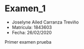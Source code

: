 # Examen_1


+ Joselyne Ailed Carranza Treviño
+ Matrícula: 1843603
+ Fecha: 26/02/2020



Primer examen prueba


